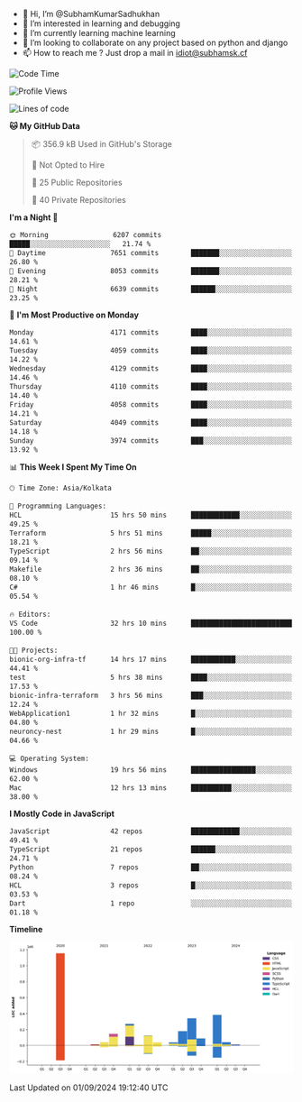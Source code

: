 - 👋 Hi, I’m @SubhamKumarSadhukhan
- 👀 I’m interested in learning and debugging
- 🌱 I’m currently learning machine learning
- 💞️ I’m looking to collaborate on any project based on python and django
- 📫 How to reach me ?
      Just drop a mail in idiot@subhamsk.cf

<!---
SubhamKumarSadhukhan/SubhamKumarSadhukhan is a ✨ special ✨ repository because its `README.md` (this file) appears on your GitHub profile.
You can click the Preview link to take a look at your changes.
--->


<!--START_SECTION:waka-->
![Code Time](http://img.shields.io/badge/Code%20Time-2%2C456%20hrs%208%20mins-blue)

![Profile Views](http://img.shields.io/badge/Profile%20Views-0-blue)

![Lines of code](https://img.shields.io/badge/From%20Hello%20World%20I%27ve%20Written-2.9%20million%20lines%20of%20code-blue)

**🐱 My GitHub Data** 

> 📦 356.9 kB Used in GitHub's Storage 
 > 
> 🚫 Not Opted to Hire
 > 
> 📜 25 Public Repositories 
 > 
> 🔑 40 Private Repositories 
 > 
**I'm a Night 🦉** 

```text
🌞 Morning                6207 commits        █████░░░░░░░░░░░░░░░░░░░░   21.74 % 
🌆 Daytime                7651 commits        ███████░░░░░░░░░░░░░░░░░░   26.80 % 
🌃 Evening                8053 commits        ███████░░░░░░░░░░░░░░░░░░   28.21 % 
🌙 Night                  6639 commits        ██████░░░░░░░░░░░░░░░░░░░   23.25 % 
```
📅 **I'm Most Productive on Monday** 

```text
Monday                   4171 commits        ████░░░░░░░░░░░░░░░░░░░░░   14.61 % 
Tuesday                  4059 commits        ████░░░░░░░░░░░░░░░░░░░░░   14.22 % 
Wednesday                4129 commits        ████░░░░░░░░░░░░░░░░░░░░░   14.46 % 
Thursday                 4110 commits        ████░░░░░░░░░░░░░░░░░░░░░   14.40 % 
Friday                   4058 commits        ████░░░░░░░░░░░░░░░░░░░░░   14.21 % 
Saturday                 4049 commits        ████░░░░░░░░░░░░░░░░░░░░░   14.18 % 
Sunday                   3974 commits        ███░░░░░░░░░░░░░░░░░░░░░░   13.92 % 
```


📊 **This Week I Spent My Time On** 

```text
🕑︎ Time Zone: Asia/Kolkata

💬 Programming Languages: 
HCL                      15 hrs 50 mins      ████████████░░░░░░░░░░░░░   49.25 % 
Terraform                5 hrs 51 mins       █████░░░░░░░░░░░░░░░░░░░░   18.21 % 
TypeScript               2 hrs 56 mins       ██░░░░░░░░░░░░░░░░░░░░░░░   09.14 % 
Makefile                 2 hrs 36 mins       ██░░░░░░░░░░░░░░░░░░░░░░░   08.10 % 
C#                       1 hr 46 mins        █░░░░░░░░░░░░░░░░░░░░░░░░   05.54 % 

🔥 Editors: 
VS Code                  32 hrs 10 mins      █████████████████████████   100.00 % 

🐱‍💻 Projects: 
bionic-org-infra-tf      14 hrs 17 mins      ███████████░░░░░░░░░░░░░░   44.41 % 
test                     5 hrs 38 mins       ████░░░░░░░░░░░░░░░░░░░░░   17.53 % 
bionic-infra-terraform   3 hrs 56 mins       ███░░░░░░░░░░░░░░░░░░░░░░   12.24 % 
WebApplication1          1 hr 32 mins        █░░░░░░░░░░░░░░░░░░░░░░░░   04.80 % 
neuroncy-nest            1 hr 29 mins        █░░░░░░░░░░░░░░░░░░░░░░░░   04.66 % 

💻 Operating System: 
Windows                  19 hrs 56 mins      ████████████████░░░░░░░░░   62.00 % 
Mac                      12 hrs 13 mins      ██████████░░░░░░░░░░░░░░░   38.00 % 
```

**I Mostly Code in JavaScript** 

```text
JavaScript               42 repos            ████████████░░░░░░░░░░░░░   49.41 % 
TypeScript               21 repos            ██████░░░░░░░░░░░░░░░░░░░   24.71 % 
Python                   7 repos             ██░░░░░░░░░░░░░░░░░░░░░░░   08.24 % 
HCL                      3 repos             █░░░░░░░░░░░░░░░░░░░░░░░░   03.53 % 
Dart                     1 repo              ░░░░░░░░░░░░░░░░░░░░░░░░░   01.18 % 
```



**Timeline**

![Lines of Code chart](https://raw.githubusercontent.com/SubhamKumarSadhukhan/SubhamKumarSadhukhan/main/assets/bar_graph.png)


 Last Updated on 01/09/2024 19:12:40 UTC
<!--END_SECTION:waka-->

